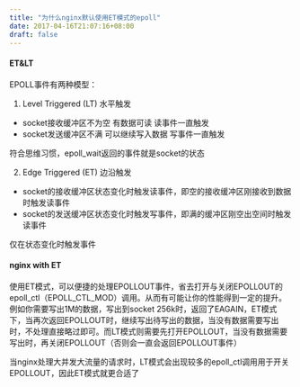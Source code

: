 ```yaml
---
title: "为什么nginx默认使用ET模式的epoll"
date: 2017-04-16T21:07:16+08:00
draft: false
---
```

#### ET&LT
EPOLL事件有两种模型：
1. Level Triggered (LT) 水平触发
- socket接收缓冲区不为空 有数据可读 读事件一直触发
- socket发送缓冲区不满 可以继续写入数据 写事件一直触发

符合思维习惯，epoll_wait返回的事件就是socket的状态

2. Edge Triggered (ET) 边沿触发
- socket的接收缓冲区状态变化时触发读事件，即空的接收缓冲区刚接收到数据时触发读事件
- socket的发送缓冲区状态变化时触发写事件，即满的缓冲区刚空出空间时触发读事件

仅在状态变化时触发事件

#### nginx with ET
使用ET模式，可以便捷的处理EPOLLOUT事件，省去打开与关闭EPOLLOUT的epoll_ctl（EPOLL_CTL_MOD）调用。从而有可能让你的性能得到一定的提升。  例如你需要写出1M的数据，写出到socket 256k时，返回了EAGAIN，ET模式下，当再次返回EPOLLOUT时，继续写出待写出的数据，当没有数据需要写出时，不处理直接略过即可。而LT模式则需要先打开EPOLLOUT，当没有数据需要写出时，再关闭EPOLLOUT（否则会一直会返回EPOLLOUT事件）

当nginx处理大并发大流量的请求时，LT模式会出现较多的epoll_ctl调用用于开关EPOLLOUT，因此ET模式就更合适了
